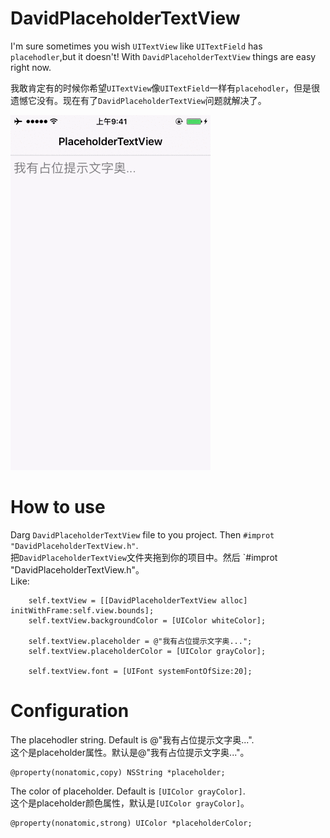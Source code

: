 DavidPlaceholderTextView
============================
I'm sure sometimes you wish `UITextView` like `UITextField` has `placehodler`,but it doesn't! With `DavidPlaceholderTextView` things are easy right now.<br>

我敢肯定有的时候你希望`UITextView`像`UITextField`一样有`placehodler`，但是很遗憾它没有。现在有了`DavidPlaceholderTextView`问题就解决了。<br>


![](https://github.com/Liqiankun//DavidPlaceholderTextView/raw/master/DavidPlaceholderTextView.gif)

How to use
============================
Darg `DavidPlaceholderTextView` file to you project. Then `#improt "DavidPlaceholderTextView.h"`.<br>
把`DavidPlaceholderTextView`文件夹拖到你的项目中。然后 `#improt "DavidPlaceholderTextView.h"。<br>
Like:<bt>
```oc
    self.textView = [[DavidPlaceholderTextView alloc] initWithFrame:self.view.bounds];
    self.textView.backgroundColor = [UIColor whiteColor];
    
    self.textView.placeholder = @"我有占位提示文字奥...";
    self.textView.placeholderColor = [UIColor grayColor];
    
    self.textView.font = [UIFont systemFontOfSize:20];
```
Configuration
===================
The placehodler string. Default is @"我有占位提示文字奥...".<br>
这个是placeholder属性。默认是@"我有占位提示文字奥..."。<br>
```oc
@property(nonatomic,copy) NSString *placeholder;
```
The color of placeholder. Default is `[UIColor grayColor]`.<br>
这个是placeholder颜色属性，默认是`[UIColor grayColor]`。<br>
```oc
@property(nonatomic,strong) UIColor *placeholderColor;
```

 
